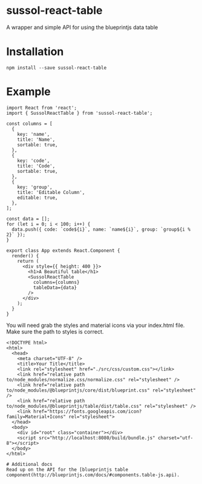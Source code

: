 # sussol-react-table
A wrapper and simple API for using the blueprintjs data table

# Installation
`npm install --save sussol-react-table`

# Example
```
import React from 'react';
import { SussolReactTable } from 'sussol-react-table';

const columns = [
  {
    key: 'name',
    title: 'Name',
    sortable: true,
  },
  {
    key: 'code',
    title: 'Code',
    sortable: true,
  },
  {
    key: 'group',
    title: 'Editable Column',
    editable: true,
  },
];

const data = [];
for (let i = 0; i < 100; i++) {
  data.push({ code: `code${i}`, name: `name${i}`, group: `group${i % 2}` });
}

export class App extends React.Component {
  render() {
    return (
      <div style={{ height: 400 }}>
        <h1>A Beautiful table</h1>
        <SussolReactTable
          columns={columns}
          tableData={data}
        />
      </div>
    );
  }
}
```
You will need grab the styles and material icons via your index.html file. Make sure the path to styles is correct.
```
<!DOCTYPE html>
<html>
  <head>
    <meta charset="UTF-8" />
    <title>Your Title</title>
    <link rel="stylesheet" href="./src/css/custom.css"></link>
    <link href="relative path to/node_modules/normalize.css/normalize.css" rel="stylesheet" />
    <link href="relative path to/node_modules/@blueprintjs/core/dist/blueprint.css" rel="stylesheet" />
    <link href="relative path to/node_modules/@blueprintjs/table/dist/table.css" rel="stylesheet" />
    <link href="https://fonts.googleapis.com/icon?family=Material+Icons" rel="stylesheet">
  </head>
  <body>
    <div id="root" class="container"></div>
    <script src="http://localhost:8080/build/bundle.js" charset="utf-8"></script>
  </body>
</html>

# Additional docs
Read up on the API for the [blueprintjs table component(http://blueprintjs.com/docs/#components.table-js.api).
